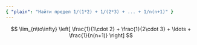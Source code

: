 ```yaml
---
{ "plain": "Найти предел 1/(1*2) + 1/(2*3) + ... + 1/n(n+1)" }
---
```


$$ \lim_{n\to\infty} \left[ \frac{1}{1\cdot 2} + \frac{1}{2\cdot 3} + \ldots + \frac{1}{n(n+1)} \right] $$